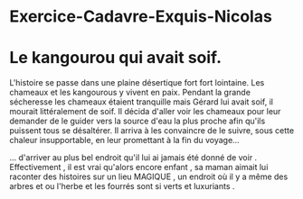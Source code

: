 # Exercice-Cadavre-Exquis-Nicolas

# Le kangourou qui avait soif.

L'histoire se passe dans une plaine désertique fort fort lointaine.
Les chameaux et les kangourous y vivent en paix.
Pendant la grande sécheresse les chameaux étaient tranquille mais Gérard lui avait soif, il mourait littéralement de soif. Il décida d'aller voir les chameaux pour leur demander de le guider vers la source d'eau la plus proche afin qu'ils puissent tous se désaltérer. Il arriva à les convaincre de le suivre, sous cette chaleur insupportable, en leur promettant à la fin du voyage...

... d'arriver au plus bel endroit qu'il lui ai jamais été donné de voir . Effectivement , il est vrai qu'alors encore enfant , sa maman aimait lui raconter des histoires sur un lieu MAGIQUE , un endroit où il y a même des arbres  et ou l'herbe et les fourrés sont si verts et luxuriants . 

[comment]: <> (This is a comment, it will not be included)
